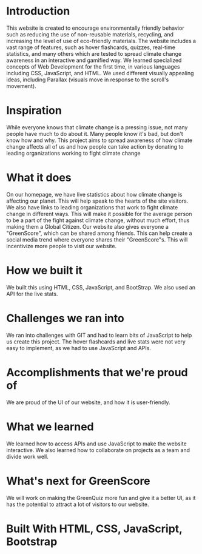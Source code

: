 # Introduction
This website is created to encourage environmentally friendly behavior such as reducing the use of non-reusable materials, recycling, and increasing the level of use of eco-friendly materials. The website includes a vast range of features, such as hover flashcards, quizzes, real-time statistics, and many others which are tested to spread climate change awareness in an interactive and gamified way.
We learned specialized concepts of Web Development for the first time, in various languages including CSS, JavaScript, and HTML. We used different visually appealing ideas, including Parallax (visuals move in response to the scroll's movement).
# Inspiration
While everyone knows that climate change is a pressing issue, not many people have much to do about it. Many people know it's bad, but don't know how and why. This project aims to spread awareness of how climate change affects all of us and how people can take action by donating to leading organizations working to fight climate change
# What it does
On our homepage, we have live statistics about how climate change is affecting our planet. This will help speak to the hearts of the site visitors. We also have links to leading organizations that work to fight climate change in different ways. This will make it possible for the average person to be a part of the fight against climate change, without much effort, thus making them a Global Citizen. Our website also gives everyone a "GreenScore", which can be shared among friends. This can help create a social media trend where everyone shares their "GreenScore"s. This will incentivize more people to visit our website.
# How we built it
We built this using HTML, CSS, JavaScript, and BootStrap. We also used an API for the live stats.
# Challenges we ran into
We ran into challenges with GIT and had to learn bits of JavaScript to help us create this project. The hover flashcards and live stats were not very easy to implement, as we had to use JavaScript and APIs.
# Accomplishments that we're proud of
We are proud of the UI of our website, and how it is user-friendly.
# What we learned
We learned how to access APIs and use JavaScript to make the website interactive. We also learned how to collaborate on projects as a team and divide work well.
# What's next for GreenScore
We will work on making the GreenQuiz more fun and give it a better UI, as it has the potential to attract a lot of visitors to our website.
# Built With HTML, CSS, JavaScript, Bootstrap
